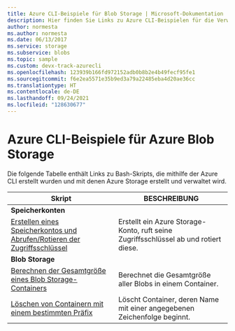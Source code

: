 ```yaml
---
title: Azure CLI-Beispiele für Blob Storage | Microsoft-Dokumentation
description: Hier finden Sie Links zu Azure CLI-Beispielen für die Verwendung mit Azure Blob Storage, etwa zum Erstellen eines Speicherkontos, Löschen von Containern mit einem bestimmten Präfix usw.
author: normesta
ms.author: normesta
ms.date: 06/13/2017
ms.service: storage
ms.subservice: blobs
ms.topic: sample
ms.custom: devx-track-azurecli
ms.openlocfilehash: 123939b166fd972152adb0b8b2e4b49fecf95fe1
ms.sourcegitcommit: f6e2ea5571e35b9ed3a79a22485eba4d20ae36cc
ms.translationtype: HT
ms.contentlocale: de-DE
ms.lasthandoff: 09/24/2021
ms.locfileid: "128630677"
---
```

# <a name="azure-cli-samples-for-azure-blob-storage"></a>Azure CLI-Beispiele für Azure Blob Storage

Die folgende Tabelle enthält Links zu Bash-Skripts, die mithilfe der Azure CLI erstellt wurden und mit denen Azure Storage erstellt und verwaltet wird.

| Skript | BESCHREIBUNG |
|---|---|
|**Speicherkonten**||
| [Erstellen eines Speicherkontos und Abrufen/Rotieren der Zugriffsschlüssel](../scripts/storage-common-rotate-account-keys-cli.md?toc=%2fcli%2fazure%2ftoc.json) | Erstellt ein Azure Storage-Konto, ruft seine Zugriffsschlüssel ab und rotiert diese. |
|**Blob Storage**||
| [Berechnen der Gesamtgröße eines Blob Storage-Containers](../scripts/storage-blobs-container-calculate-size-cli.md?toc=%2fcli%2fazure%2ftoc.json) | Berechnet die Gesamtgröße aller Blobs in einem Container. |
| [Löschen von Containern mit einem bestimmten Präfix](../scripts/storage-blobs-container-delete-by-prefix-cli.md?toc=%2fcli%2fazure%2ftoc.json) | Löscht Container, deren Name mit einer angegebenen Zeichenfolge beginnt. |
